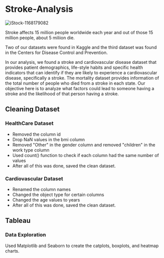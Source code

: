 # Stroke-Analysis
![iStock-1168179082](https://user-images.githubusercontent.com/60836219/109908654-829a0e80-7c59-11eb-89e6-eb4c78c955c3.jpg)

Stroke affects 15 million people worldwide each year and out of those 15 million people, about 5 miliion die.

Two of our datasets were found in Kaggle and the third dataset was found in the Centers for Disease Control and Prevention.

In our analysis, we found a stroke and cardiovascular disease dataset that provides patient demographics, life-style habits and specific health indicators that can identify if they are likely to experience a cardiovascular disease, specifically a stroke. The mortality dataset provides information of the total number of people who died from a stroke in each state. Our objective here is to analyze what factors could lead to someone having a stroke and the likelihood of that person having a stroke. 

## Cleaning Dataset

### HealthCare Dataset
* Removed the column id
* Drop NaN values in the bmi column
* Removed "Other" in the gender column and removed "children" in the work type column
* Used count() function to check if each column had the same number of values
* After all of this was done, saved the clean dataset.

### Cardiovascular Dataset
* Renamed the column names
* Changed the object type for certain columns
* Changed the age values to years
* After all of this was done, saved the clean dataset.

## Tableau


### Data Exploration
Used Matplotlib and Seaborn to create the catplots, boxplots, and heatmap charts.
